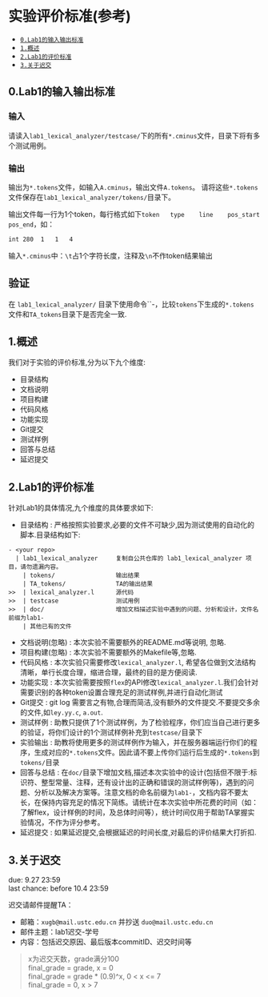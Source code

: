 # 实验评价标准(参考)

- <a href="#0">`0.Lab1的输入输出标准`</a>
- <a href="#1">`1.概述`</a>
- <a href="#2">`2.Lab1的评价标准`</a>
- <a href="#3">`3.关于迟交`</a>



<a id="0"/>

## 0.Lab1的输入输出标准

### 输入
请读入`lab1_lexical_analyzer/testcase/`下的所有`*.cminus`文件，目录下将有多个测试用例。



### 输出
输出为`*.tokens`文件，如输入`A.cminus`，输出文件`A.tokens`。
请将这些`*.tokens`文件保存在`lab1_lexical_analyzer/tokens/`目录下。

输出文件每一行为1个token，每行格式如下`token   type    line    pos_start   pos_end`，如：
```sh
int 280  1   1   4
```
输入`*.cminus`中：`\t`占1个字符长度，注释及`\n`不作token结果输出


## 验证

在 `lab1_lexical_analyzer/` 目录下使用命令``-，比较`tokens`下生成的`*.tokens`文件和`TA_tokens`目录下是否完全一致.


<a id="1"/>

## 1.概述

我们对于实验的评价标准,分为以下九个维度:

- 目录结构
- 文档说明
- 项目构建
- 代码风格
- 功能实现
- Git提交
- 测试样例
- 回答与总结
- 延迟提交

<a id="2"/>

## 2.Lab1的评价标准

针对Lab1的具体情况,九个维度的具体要求如下:

- 目录结构 : 严格按照实验要求,必要的文件不可缺少,因为测试使用的自动化的脚本.目录结构如下:

``` text
- <your repo>
  | lab1_lexical_analyzer     复制自公共仓库的 lab1_lexical_analyzer 项目，请勿遗漏内容。
    | tokens/                 输出结果
    | TA_tokens/              TA的输出结果
>>  | lexical_analyzer.l      源代码
>>  | testcase                测试用例
>>  | doc/                    增加文档描述实验中遇到的问题、分析和设计，文件名前缀为lab1-
    | 其他已有的文件
```

- 文档说明(忽略) : 本次实验不需要额外的README.md等说明, 忽略.
- 项目构建(忽略) : 本次实验不需要额外的Makefile等,忽略.
- 代码风格 : 本次实验只需要修改`lexical_analyzer.l`, 希望各位做到文法结构清晰，单行长度合理，缩进合理，最终的目的是方便阅读.
- 功能实现 : 本次实验需要按照`flex`的API修改`lexical_analyzer.l`.我们会针对需要识别的各种token设置合理充足的测试样例,并进行自动化测试
- Git提交 : git log 需要言之有物,合理而简洁,没有额外的文件提交.不要提交多余的文件,如`ley.yy.c`, `a.out`.
- 测试样例 : 助教只提供了1个测试样例，为了检验程序，你们应当自己进行更多的验证，将你们设计的1个测试样例补充到`testcase/`目录下
- 实验输出 : 助教将使用更多的测试样例作为输入，并在服务器端运行你们的程序，生成对应的`*.tokens`文件。因此请不要上传你们运行后生成的`*.tokens`到`tokens/`目录
- 回答与总结 : 在`doc/`目录下增加文档,描述本次实验中的设计(包括但不限于:标识符、整型常量、注释，还有设计出的正确和错误的测试样例等)，遇到的问题、分析以及解决方案等。注意文档的命名前缀为`lab1-`，文档内容不要太长，在保持内容充足的情况下简练。请统计在本次实验中所花费的时间（如：了解flex，设计样例的时间，及总体时间等），统计时间仅用于帮助TA掌握实验情况，不作为评分参考。
- 延迟提交 : 如果延迟提交,会根据延迟的时间长度,对最后的评价结果大打折扣.


<a id="3"/>

## 3.关于迟交
due: 9.27 23:59  
last chance: before 10.4 23:59    

迟交请邮件提醒TA：  
 * 邮箱：`xugb@mail.ustc.edu.cn` 并抄送 `duo@mail.ustc.edu.cn`  
 * 邮件主题：lab1迟交-学号
 * 内容：包括迟交原因、最后版本commitID、迟交时间等
    
> x为迟交天数，grade满分100  
final_grade = grade, x = 0  
final_grade = grade * (0.9)^x, 0 < x <= 7  
final_grade = 0, x > 7  